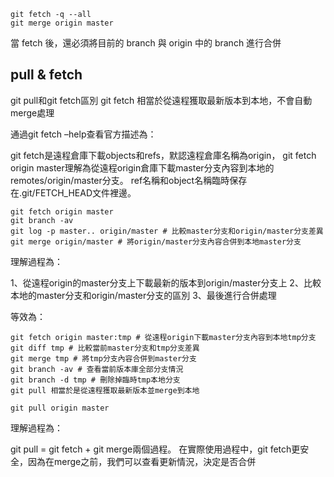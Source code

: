 ```
git fetch -q --all
git merge origin master
```

當 fetch 後，還必須將目前的 branch 與 origin 中的 branch 進行合併

## pull & fetch

git pull和git fetch區別
git fetch 相當於從遠程獲取最新版本到本地，不會自動merge處理

通過git fetch –help查看官方描述為：

git fetch是遠程倉庫下載objects和refs，默認遠程倉庫名稱為origin，
git fetch origin master理解為從遠程origin倉庫下載master分支內容到本地的remotes/origin/master分支。
ref名稱和object名稱臨時保存在.git/FETCH_HEAD文件裡邊。

```
git fetch origin master
git branch -av
git log -p master.. origin/master # 比較master分支和origin/master分支差異
git merge origin/master # 將origin/master分支內容合併到本地master分支
```

理解過程為：

1、從遠程origin的master分支上下載最新的版本到origin/master分支上
2、比較本地的master分支和origin/master分支的區別
3、最後進行合併處理

等效為：

```
git fetch origin master:tmp # 從遠程origin下載master分支內容到本地tmp分支
git diff tmp # 比較當前master分支和tmp分支差異
git merge tmp # 將tmp分支內容合併到master分支
git branch -av # 查看當前版本庫全部分支情況
git branch -d tmp # 刪除掉臨時tmp本地分支
git pull 相當於是從遠程獲取最新版本並merge到本地
```

```
git pull origin master
```

理解過程為：

git pull = git fetch + git merge兩個過程。
在實際使用過程中，git fetch更安全，因為在merge之前，我們可以查看更新情況，決定是否合併